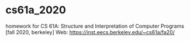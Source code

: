 # cs61a_2020
homework for CS 61A: Structure and Interpretation of Computer Programs [fall 2020, berkeley]
Web: https://inst.eecs.berkeley.edu/~cs61a/fa20/
